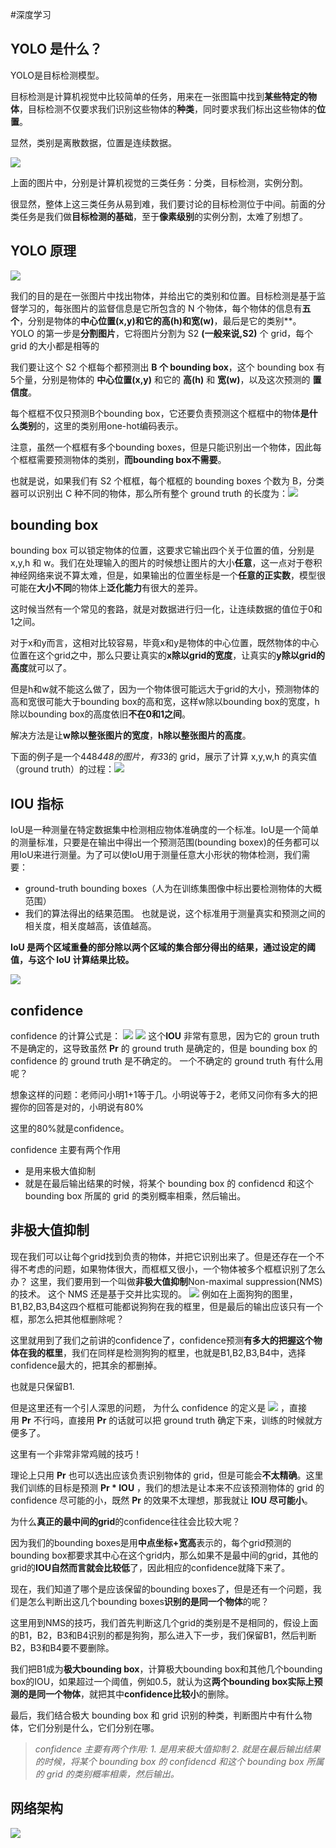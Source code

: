 #深度学习 

## YOLO 是什么？

YOLO是目标检测模型。

目标检测是计算机视觉中比较简单的任务，用来在一张图篇中找到**某些特定的物体**，目标检测不仅要求我们识别这些物体的**种类**，同时要求我们标出这些物体的**位置**。

显然，类别是离散数据，位置是连续数据。

![](https://pic1.zhimg.com/v2-88ca6ec106e7647a0390ad3d93625444_b.jpg)

上面的图片中，分别是计算机视觉的三类任务：分类，目标检测，实例分割。

很显然，整体上这三类任务从易到难，我们要讨论的目标检测位于中间。前面的分类任务是我们做**目标检测的基础**，至于**像素级别**的实例分割，太难了别想了。

## YOLO 原理

![](YOLO/YOLO核心思想.png)

我们的目的是在一张图片中找出物体，并给出它的类别和位置。目标检测是基于监督学习的，每张图片的监督信息是它所包含的 N 个物体，每个物体的信息有**五个**，分别是物体的**中心位置(x,y)**和它的**高(h)**和**宽(w)**，最后是它的类别**。
YOLO 的第一步是**分割图片**，它将图片分割为 S2 **(一般来说,S2)** 个 grid，每个 grid 的大小都是相等的

我们要让这个 S2 个框每个都预测出 **B 个 bounding box**，这个 bounding box 有5个量，分别是物体的 **中心位置(x,y)** 和它的 **高(h)** 和 **宽(w)**，以及这次预测的 **置信度**。

每个框框不仅只预测B个bounding box，它还要负责预测这个框框中的物体**是什么类别**的，这里的类别用one-hot编码表示。

注意，虽然一个框框有多个bounding boxes，但是只能识别出一个物体，因此每个框框需要预测物体的类别，**而bounding box不需要**。

也就是说，如果我们有 S2 个框框，每个框框的 bounding boxes 个数为 B，分类器可以识别出 C 种不同的物体，那么所有整个 ground truth 的长度为：![](YOLO/ground%20truth长度计算公式.png)
## bounding box

bounding box 可以锁定物体的位置，这要求它输出四个关于位置的值，分别是 x,y,h 和 w。我们在处理输入的图片的时候想让图片的大小**任意**，这一点对于卷积神经网络来说不算太难，但是，如果输出的位置坐标是一个**任意的正实数**，模型很可能在**大小不同**的物体上**泛化能力**有很大的差异。

这时候当然有一个常见的套路，就是对数据进行归一化，让连续数据的值位于0和1之间。

对于x和y而言，这相对比较容易，毕竟x和y是物体的中心位置，既然物体的中心位置在这个grid之中，那么只要让真实的**x除以grid的宽度**，让真实的**y除以grid的高度**就可以了。

但是h和w就不能这么做了，因为一个物体很可能远大于grid的大小，预测物体的高和宽很可能大于bounding box的高和宽，这样w除以bounding box的宽度，h除以bounding box的高度依旧**不在0和1之间**。

解决方法是让**w除以整张图片的宽度**，**h除以整张图片的高度**。

下面的例子是一个448*448的图片，有3*3的 grid，展示了计算 x,y,w,h 的真实值（ground truth）的过程：![](YOLO/bounding%20box%20example1.jpg)


## IOU 指标

IoU是一种测量在特定数据集中检测相应物体准确度的一个标准。IoU是一个简单的测量标准，只要是在输出中得出一个预测范围(bounding boxex)的任务都可以用IoU来进行测量。为了可以使IoU用于测量任意大小形状的物体检测，我们需要：

* ground-truth bounding boxes（人为在训练集图像中标出要检测物体的大概范围）
* 我们的算法得出的结果范围。
也就是说，这个标准用于测量真实和预测之间的相关度，相关度越高，该值越高。

**IoU 是两个区域重叠的部分除以两个区域的集合部分得出的结果，通过设定的阈值，与这个 IoU 计算结果比较。**

![](YOLO/IOU计算方法.png)


## confidence
confidence 的计算公式是：
![](YOLO/confidence计算公式.png)
![](YOLO/confidence计算公式解释.png)
这个**IOU** 非常有意思，因为它的 groun truth 不是确定的，这导致虽然 **Pr** 的 ground truth 是确定的，但是 bounding box 的 confidence 的 ground truth 是不确定的。
一个不确定的 ground truth 有什么用呢？

想象这样的问题：老师问小明1+1等于几。小明说等于2，老师又问你有多大的把握你的回答是对的，小明说有80%

这里的80%就是confidence。

confidence 主要有两个作用
* 是用来极大值抑制
* 就是在最后输出结果的时候，将某个 bounding box 的 confidencd 和这个 bounding box 所属的 grid 的类别概率相乘，然后输出。
## 非极大值抑制

现在我们可以让每个grid找到负责的物体，并把它识别出来了。但是还存在一个不得不考虑的问题，如果物体很大，而框框又很小，一个物体被多个框框识别了怎么办？
这里，我们要用到一个叫做**非极大值抑制**Non-maximal suppression(NMS)的技术。
这个 NMS 还是基于交并比实现的。
![](YOLO/NMS1.jpg)
例如在上面狗狗的图里，B1,B2,B3,B4这四个框框可能都说狗狗在我的框里，但是最后的输出应该只有一个框，那怎么把其他框删除呢？

这里就用到了我们之前讲的confidence了，confidence预测**有多大的把握这个物体在我的框里**，我们在同样是检测狗狗的框里，也就是B1,B2,B3,B4中，选择confidence最大的，把其余的都删掉。

也就是只保留B1.

但是这里还有一个引人深思的问题，  为什么 confidence 的定义是 ![](YOLO/confidence计算公式.png) ，直接用 **Pr** 不行吗，直接用 **Pr** 的话就可以把 ground truth 确定下来，训练的时候就方便多了。

这里有一个非常非常鸡贼的技巧！

理论上只用 **Pr** 也可以选出应该负责识别物体的 grid，但是可能会**不太精确**。这里我们训练的目标是预测 **Pr * IOU** ，我们的想法是让本来不应该预测物体的 grid 的 confidence 尽可能的小，既然 **Pr** 的效果不太理想，那我就让 **IOU** **尽可能小**。

为什么**真正的最中间的grid**的confidence往往会比较大呢？

因为我们的bounding boxes是用**中点坐标+宽高**表示的，每个grid预测的bounding box都要求其中心在这个grid内，那么如果不是最中间的grid，其他的grid的**IOU自然而言就会比较低**了，因此相应的confidence就降下来了。

现在，我们知道了哪个是应该保留的bounding boxes了，但是还有一个问题，我们是怎么判断出这几个bounding boxes**识别的是同一个物体**的呢？

这里用到NMS的技巧，我们首先判断这几个grid的类别是不是相同的，假设上面的B1，B2，B3和B4识别的都是狗狗，那么进入下一步，我们保留B1，然后判断B2，B3和B4要不要删除。

我们把B1成为**极大bounding box**，计算极大bounding box和其他几个bounding box的IOU，如果超过一个阈值，例如0.5，就认为这**两个bounding box实际上预测的是同一个物体**，就把其中**confidence比较小**的删除。

最后，我们结合极大 bounding box 和 grid 识别的种类，判断图片中有什么物体，它们分别是什么，它们分别在哪。

>*confidence 主要有两个作用: 1. 是用来极大值抑制 2. 就是在最后输出结果的时候，将某个 bounding box 的 confidencd 和这个 bounding box 所属的 grid 的类别概率相乘，然后输出。*

## 网络架构
![](YOLO/YOLO网络架构.png)